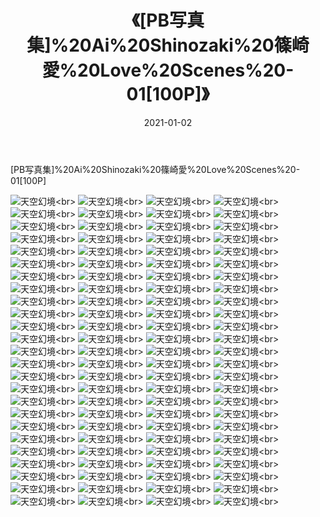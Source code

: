 ﻿---
layout: post
title: 《[PB写真集]%20Ai%20Shinozaki%20篠崎愛%20Love%20Scenes%20-01[100P]》
date: 2021-01-02
img: http://photo.orgx.cf/性感/2021/[PB写真集]%20Ai%20Shinozaki%20篠崎愛%20Love%20Scenes%20-01[100P]/000.jpg
tags: [美女,性感,泳衣]
---

[PB写真集]%20Ai%20Shinozaki%20篠崎愛%20Love%20Scenes%20-01[100P]



![天空幻境](http://photo.orgx.cf/性感/2021/[PB写真集]%20Ai%20Shinozaki%20篠崎愛%20Love%20Scenes%20-01[100P]/001.jpg''天空幻境'')<br>
![天空幻境](http://photo.orgx.cf/性感/2021/[PB写真集]%20Ai%20Shinozaki%20篠崎愛%20Love%20Scenes%20-01[100P]/002.jpg''天空幻境'')<br>
![天空幻境](http://photo.orgx.cf/性感/2021/[PB写真集]%20Ai%20Shinozaki%20篠崎愛%20Love%20Scenes%20-01[100P]/003.jpg''天空幻境'')<br>
![天空幻境](http://photo.orgx.cf/性感/2021/[PB写真集]%20Ai%20Shinozaki%20篠崎愛%20Love%20Scenes%20-01[100P]/004.jpg''天空幻境'')<br>
![天空幻境](http://photo.orgx.cf/性感/2021/[PB写真集]%20Ai%20Shinozaki%20篠崎愛%20Love%20Scenes%20-01[100P]/005.jpg''天空幻境'')<br>
![天空幻境](http://photo.orgx.cf/性感/2021/[PB写真集]%20Ai%20Shinozaki%20篠崎愛%20Love%20Scenes%20-01[100P]/006.jpg''天空幻境'')<br>
![天空幻境](http://photo.orgx.cf/性感/2021/[PB写真集]%20Ai%20Shinozaki%20篠崎愛%20Love%20Scenes%20-01[100P]/007.jpg''天空幻境'')<br>
![天空幻境](http://photo.orgx.cf/性感/2021/[PB写真集]%20Ai%20Shinozaki%20篠崎愛%20Love%20Scenes%20-01[100P]/008.jpg''天空幻境'')<br>
![天空幻境](http://photo.orgx.cf/性感/2021/[PB写真集]%20Ai%20Shinozaki%20篠崎愛%20Love%20Scenes%20-01[100P]/009.jpg''天空幻境'')<br>
![天空幻境](http://photo.orgx.cf/性感/2021/[PB写真集]%20Ai%20Shinozaki%20篠崎愛%20Love%20Scenes%20-01[100P]/010.jpg''天空幻境'')<br>
![天空幻境](http://photo.orgx.cf/性感/2021/[PB写真集]%20Ai%20Shinozaki%20篠崎愛%20Love%20Scenes%20-01[100P]/011.jpg''天空幻境'')<br>
![天空幻境](http://photo.orgx.cf/性感/2021/[PB写真集]%20Ai%20Shinozaki%20篠崎愛%20Love%20Scenes%20-01[100P]/012.jpg''天空幻境'')<br>
![天空幻境](http://photo.orgx.cf/性感/2021/[PB写真集]%20Ai%20Shinozaki%20篠崎愛%20Love%20Scenes%20-01[100P]/013.jpg''天空幻境'')<br>
![天空幻境](http://photo.orgx.cf/性感/2021/[PB写真集]%20Ai%20Shinozaki%20篠崎愛%20Love%20Scenes%20-01[100P]/014.jpg''天空幻境'')<br>
![天空幻境](http://photo.orgx.cf/性感/2021/[PB写真集]%20Ai%20Shinozaki%20篠崎愛%20Love%20Scenes%20-01[100P]/015.jpg''天空幻境'')<br>
![天空幻境](http://photo.orgx.cf/性感/2021/[PB写真集]%20Ai%20Shinozaki%20篠崎愛%20Love%20Scenes%20-01[100P]/016.jpg''天空幻境'')<br>
![天空幻境](http://photo.orgx.cf/性感/2021/[PB写真集]%20Ai%20Shinozaki%20篠崎愛%20Love%20Scenes%20-01[100P]/017.jpg''天空幻境'')<br>
![天空幻境](http://photo.orgx.cf/性感/2021/[PB写真集]%20Ai%20Shinozaki%20篠崎愛%20Love%20Scenes%20-01[100P]/018.jpg''天空幻境'')<br>
![天空幻境](http://photo.orgx.cf/性感/2021/[PB写真集]%20Ai%20Shinozaki%20篠崎愛%20Love%20Scenes%20-01[100P]/019.jpg''天空幻境'')<br>
![天空幻境](http://photo.orgx.cf/性感/2021/[PB写真集]%20Ai%20Shinozaki%20篠崎愛%20Love%20Scenes%20-01[100P]/020.jpg''天空幻境'')<br>
![天空幻境](http://photo.orgx.cf/性感/2021/[PB写真集]%20Ai%20Shinozaki%20篠崎愛%20Love%20Scenes%20-01[100P]/021.jpg''天空幻境'')<br>
![天空幻境](http://photo.orgx.cf/性感/2021/[PB写真集]%20Ai%20Shinozaki%20篠崎愛%20Love%20Scenes%20-01[100P]/022.jpg''天空幻境'')<br>
![天空幻境](http://photo.orgx.cf/性感/2021/[PB写真集]%20Ai%20Shinozaki%20篠崎愛%20Love%20Scenes%20-01[100P]/023.jpg''天空幻境'')<br>
![天空幻境](http://photo.orgx.cf/性感/2021/[PB写真集]%20Ai%20Shinozaki%20篠崎愛%20Love%20Scenes%20-01[100P]/024.jpg''天空幻境'')<br>
![天空幻境](http://photo.orgx.cf/性感/2021/[PB写真集]%20Ai%20Shinozaki%20篠崎愛%20Love%20Scenes%20-01[100P]/025.jpg''天空幻境'')<br>
![天空幻境](http://photo.orgx.cf/性感/2021/[PB写真集]%20Ai%20Shinozaki%20篠崎愛%20Love%20Scenes%20-01[100P]/026.jpg''天空幻境'')<br>
![天空幻境](http://photo.orgx.cf/性感/2021/[PB写真集]%20Ai%20Shinozaki%20篠崎愛%20Love%20Scenes%20-01[100P]/027.jpg''天空幻境'')<br>
![天空幻境](http://photo.orgx.cf/性感/2021/[PB写真集]%20Ai%20Shinozaki%20篠崎愛%20Love%20Scenes%20-01[100P]/028.jpg''天空幻境'')<br>
![天空幻境](http://photo.orgx.cf/性感/2021/[PB写真集]%20Ai%20Shinozaki%20篠崎愛%20Love%20Scenes%20-01[100P]/029.jpg''天空幻境'')<br>
![天空幻境](http://photo.orgx.cf/性感/2021/[PB写真集]%20Ai%20Shinozaki%20篠崎愛%20Love%20Scenes%20-01[100P]/030.jpg''天空幻境'')<br>
![天空幻境](http://photo.orgx.cf/性感/2021/[PB写真集]%20Ai%20Shinozaki%20篠崎愛%20Love%20Scenes%20-01[100P]/031.jpg''天空幻境'')<br>
![天空幻境](http://photo.orgx.cf/性感/2021/[PB写真集]%20Ai%20Shinozaki%20篠崎愛%20Love%20Scenes%20-01[100P]/032.jpg''天空幻境'')<br>
![天空幻境](http://photo.orgx.cf/性感/2021/[PB写真集]%20Ai%20Shinozaki%20篠崎愛%20Love%20Scenes%20-01[100P]/033.jpg''天空幻境'')<br>
![天空幻境](http://photo.orgx.cf/性感/2021/[PB写真集]%20Ai%20Shinozaki%20篠崎愛%20Love%20Scenes%20-01[100P]/034.jpg''天空幻境'')<br>
![天空幻境](http://photo.orgx.cf/性感/2021/[PB写真集]%20Ai%20Shinozaki%20篠崎愛%20Love%20Scenes%20-01[100P]/035.jpg''天空幻境'')<br>
![天空幻境](http://photo.orgx.cf/性感/2021/[PB写真集]%20Ai%20Shinozaki%20篠崎愛%20Love%20Scenes%20-01[100P]/036.jpg''天空幻境'')<br>
![天空幻境](http://photo.orgx.cf/性感/2021/[PB写真集]%20Ai%20Shinozaki%20篠崎愛%20Love%20Scenes%20-01[100P]/037.jpg''天空幻境'')<br>
![天空幻境](http://photo.orgx.cf/性感/2021/[PB写真集]%20Ai%20Shinozaki%20篠崎愛%20Love%20Scenes%20-01[100P]/038.jpg''天空幻境'')<br>
![天空幻境](http://photo.orgx.cf/性感/2021/[PB写真集]%20Ai%20Shinozaki%20篠崎愛%20Love%20Scenes%20-01[100P]/039.jpg''天空幻境'')<br>
![天空幻境](http://photo.orgx.cf/性感/2021/[PB写真集]%20Ai%20Shinozaki%20篠崎愛%20Love%20Scenes%20-01[100P]/040.jpg''天空幻境'')<br>
![天空幻境](http://photo.orgx.cf/性感/2021/[PB写真集]%20Ai%20Shinozaki%20篠崎愛%20Love%20Scenes%20-01[100P]/041.jpg''天空幻境'')<br>
![天空幻境](http://photo.orgx.cf/性感/2021/[PB写真集]%20Ai%20Shinozaki%20篠崎愛%20Love%20Scenes%20-01[100P]/042.jpg''天空幻境'')<br>
![天空幻境](http://photo.orgx.cf/性感/2021/[PB写真集]%20Ai%20Shinozaki%20篠崎愛%20Love%20Scenes%20-01[100P]/043.jpg''天空幻境'')<br>
![天空幻境](http://photo.orgx.cf/性感/2021/[PB写真集]%20Ai%20Shinozaki%20篠崎愛%20Love%20Scenes%20-01[100P]/044.jpg''天空幻境'')<br>
![天空幻境](http://photo.orgx.cf/性感/2021/[PB写真集]%20Ai%20Shinozaki%20篠崎愛%20Love%20Scenes%20-01[100P]/045.jpg''天空幻境'')<br>
![天空幻境](http://photo.orgx.cf/性感/2021/[PB写真集]%20Ai%20Shinozaki%20篠崎愛%20Love%20Scenes%20-01[100P]/046.jpg''天空幻境'')<br>
![天空幻境](http://photo.orgx.cf/性感/2021/[PB写真集]%20Ai%20Shinozaki%20篠崎愛%20Love%20Scenes%20-01[100P]/047.jpg''天空幻境'')<br>
![天空幻境](http://photo.orgx.cf/性感/2021/[PB写真集]%20Ai%20Shinozaki%20篠崎愛%20Love%20Scenes%20-01[100P]/048.jpg''天空幻境'')<br>
![天空幻境](http://photo.orgx.cf/性感/2021/[PB写真集]%20Ai%20Shinozaki%20篠崎愛%20Love%20Scenes%20-01[100P]/049.jpg''天空幻境'')<br>
![天空幻境](http://photo.orgx.cf/性感/2021/[PB写真集]%20Ai%20Shinozaki%20篠崎愛%20Love%20Scenes%20-01[100P]/050.jpg''天空幻境'')<br>
![天空幻境](http://photo.orgx.cf/性感/2021/[PB写真集]%20Ai%20Shinozaki%20篠崎愛%20Love%20Scenes%20-01[100P]/051.jpg''天空幻境'')<br>
![天空幻境](http://photo.orgx.cf/性感/2021/[PB写真集]%20Ai%20Shinozaki%20篠崎愛%20Love%20Scenes%20-01[100P]/052.jpg''天空幻境'')<br>
![天空幻境](http://photo.orgx.cf/性感/2021/[PB写真集]%20Ai%20Shinozaki%20篠崎愛%20Love%20Scenes%20-01[100P]/053.jpg''天空幻境'')<br>
![天空幻境](http://photo.orgx.cf/性感/2021/[PB写真集]%20Ai%20Shinozaki%20篠崎愛%20Love%20Scenes%20-01[100P]/054.jpg''天空幻境'')<br>
![天空幻境](http://photo.orgx.cf/性感/2021/[PB写真集]%20Ai%20Shinozaki%20篠崎愛%20Love%20Scenes%20-01[100P]/055.jpg''天空幻境'')<br>
![天空幻境](http://photo.orgx.cf/性感/2021/[PB写真集]%20Ai%20Shinozaki%20篠崎愛%20Love%20Scenes%20-01[100P]/056.jpg''天空幻境'')<br>
![天空幻境](http://photo.orgx.cf/性感/2021/[PB写真集]%20Ai%20Shinozaki%20篠崎愛%20Love%20Scenes%20-01[100P]/057.jpg''天空幻境'')<br>
![天空幻境](http://photo.orgx.cf/性感/2021/[PB写真集]%20Ai%20Shinozaki%20篠崎愛%20Love%20Scenes%20-01[100P]/058.jpg''天空幻境'')<br>
![天空幻境](http://photo.orgx.cf/性感/2021/[PB写真集]%20Ai%20Shinozaki%20篠崎愛%20Love%20Scenes%20-01[100P]/059.jpg''天空幻境'')<br>
![天空幻境](http://photo.orgx.cf/性感/2021/[PB写真集]%20Ai%20Shinozaki%20篠崎愛%20Love%20Scenes%20-01[100P]/060.jpg''天空幻境'')<br>
![天空幻境](http://photo.orgx.cf/性感/2021/[PB写真集]%20Ai%20Shinozaki%20篠崎愛%20Love%20Scenes%20-01[100P]/061.jpg''天空幻境'')<br>
![天空幻境](http://photo.orgx.cf/性感/2021/[PB写真集]%20Ai%20Shinozaki%20篠崎愛%20Love%20Scenes%20-01[100P]/062.jpg''天空幻境'')<br>
![天空幻境](http://photo.orgx.cf/性感/2021/[PB写真集]%20Ai%20Shinozaki%20篠崎愛%20Love%20Scenes%20-01[100P]/063.jpg''天空幻境'')<br>
![天空幻境](http://photo.orgx.cf/性感/2021/[PB写真集]%20Ai%20Shinozaki%20篠崎愛%20Love%20Scenes%20-01[100P]/064.jpg''天空幻境'')<br>
![天空幻境](http://photo.orgx.cf/性感/2021/[PB写真集]%20Ai%20Shinozaki%20篠崎愛%20Love%20Scenes%20-01[100P]/065.jpg''天空幻境'')<br>
![天空幻境](http://photo.orgx.cf/性感/2021/[PB写真集]%20Ai%20Shinozaki%20篠崎愛%20Love%20Scenes%20-01[100P]/066.jpg''天空幻境'')<br>
![天空幻境](http://photo.orgx.cf/性感/2021/[PB写真集]%20Ai%20Shinozaki%20篠崎愛%20Love%20Scenes%20-01[100P]/067.jpg''天空幻境'')<br>
![天空幻境](http://photo.orgx.cf/性感/2021/[PB写真集]%20Ai%20Shinozaki%20篠崎愛%20Love%20Scenes%20-01[100P]/068.jpg''天空幻境'')<br>
![天空幻境](http://photo.orgx.cf/性感/2021/[PB写真集]%20Ai%20Shinozaki%20篠崎愛%20Love%20Scenes%20-01[100P]/069.jpg''天空幻境'')<br>
![天空幻境](http://photo.orgx.cf/性感/2021/[PB写真集]%20Ai%20Shinozaki%20篠崎愛%20Love%20Scenes%20-01[100P]/070.jpg''天空幻境'')<br>
![天空幻境](http://photo.orgx.cf/性感/2021/[PB写真集]%20Ai%20Shinozaki%20篠崎愛%20Love%20Scenes%20-01[100P]/071.jpg''天空幻境'')<br>
![天空幻境](http://photo.orgx.cf/性感/2021/[PB写真集]%20Ai%20Shinozaki%20篠崎愛%20Love%20Scenes%20-01[100P]/072.jpg''天空幻境'')<br>
![天空幻境](http://photo.orgx.cf/性感/2021/[PB写真集]%20Ai%20Shinozaki%20篠崎愛%20Love%20Scenes%20-01[100P]/073.jpg''天空幻境'')<br>
![天空幻境](http://photo.orgx.cf/性感/2021/[PB写真集]%20Ai%20Shinozaki%20篠崎愛%20Love%20Scenes%20-01[100P]/074.jpg''天空幻境'')<br>
![天空幻境](http://photo.orgx.cf/性感/2021/[PB写真集]%20Ai%20Shinozaki%20篠崎愛%20Love%20Scenes%20-01[100P]/075.jpg''天空幻境'')<br>
![天空幻境](http://photo.orgx.cf/性感/2021/[PB写真集]%20Ai%20Shinozaki%20篠崎愛%20Love%20Scenes%20-01[100P]/076.jpg''天空幻境'')<br>
![天空幻境](http://photo.orgx.cf/性感/2021/[PB写真集]%20Ai%20Shinozaki%20篠崎愛%20Love%20Scenes%20-01[100P]/077.jpg''天空幻境'')<br>
![天空幻境](http://photo.orgx.cf/性感/2021/[PB写真集]%20Ai%20Shinozaki%20篠崎愛%20Love%20Scenes%20-01[100P]/078.jpg''天空幻境'')<br>
![天空幻境](http://photo.orgx.cf/性感/2021/[PB写真集]%20Ai%20Shinozaki%20篠崎愛%20Love%20Scenes%20-01[100P]/079.jpg''天空幻境'')<br>
![天空幻境](http://photo.orgx.cf/性感/2021/[PB写真集]%20Ai%20Shinozaki%20篠崎愛%20Love%20Scenes%20-01[100P]/080.jpg''天空幻境'')<br>
![天空幻境](http://photo.orgx.cf/性感/2021/[PB写真集]%20Ai%20Shinozaki%20篠崎愛%20Love%20Scenes%20-01[100P]/081.jpg''天空幻境'')<br>
![天空幻境](http://photo.orgx.cf/性感/2021/[PB写真集]%20Ai%20Shinozaki%20篠崎愛%20Love%20Scenes%20-01[100P]/082.jpg''天空幻境'')<br>
![天空幻境](http://photo.orgx.cf/性感/2021/[PB写真集]%20Ai%20Shinozaki%20篠崎愛%20Love%20Scenes%20-01[100P]/083.jpg''天空幻境'')<br>
![天空幻境](http://photo.orgx.cf/性感/2021/[PB写真集]%20Ai%20Shinozaki%20篠崎愛%20Love%20Scenes%20-01[100P]/084.jpg''天空幻境'')<br>
![天空幻境](http://photo.orgx.cf/性感/2021/[PB写真集]%20Ai%20Shinozaki%20篠崎愛%20Love%20Scenes%20-01[100P]/085.jpg''天空幻境'')<br>
![天空幻境](http://photo.orgx.cf/性感/2021/[PB写真集]%20Ai%20Shinozaki%20篠崎愛%20Love%20Scenes%20-01[100P]/086.jpg''天空幻境'')<br>
![天空幻境](http://photo.orgx.cf/性感/2021/[PB写真集]%20Ai%20Shinozaki%20篠崎愛%20Love%20Scenes%20-01[100P]/087.jpg''天空幻境'')<br>
![天空幻境](http://photo.orgx.cf/性感/2021/[PB写真集]%20Ai%20Shinozaki%20篠崎愛%20Love%20Scenes%20-01[100P]/088.jpg''天空幻境'')<br>
![天空幻境](http://photo.orgx.cf/性感/2021/[PB写真集]%20Ai%20Shinozaki%20篠崎愛%20Love%20Scenes%20-01[100P]/089.jpg''天空幻境'')<br>
![天空幻境](http://photo.orgx.cf/性感/2021/[PB写真集]%20Ai%20Shinozaki%20篠崎愛%20Love%20Scenes%20-01[100P]/090.jpg''天空幻境'')<br>
![天空幻境](http://photo.orgx.cf/性感/2021/[PB写真集]%20Ai%20Shinozaki%20篠崎愛%20Love%20Scenes%20-01[100P]/091.jpg''天空幻境'')<br>
![天空幻境](http://photo.orgx.cf/性感/2021/[PB写真集]%20Ai%20Shinozaki%20篠崎愛%20Love%20Scenes%20-01[100P]/092.jpg''天空幻境'')<br>
![天空幻境](http://photo.orgx.cf/性感/2021/[PB写真集]%20Ai%20Shinozaki%20篠崎愛%20Love%20Scenes%20-01[100P]/093.jpg''天空幻境'')<br>
![天空幻境](http://photo.orgx.cf/性感/2021/[PB写真集]%20Ai%20Shinozaki%20篠崎愛%20Love%20Scenes%20-01[100P]/094.jpg''天空幻境'')<br>
![天空幻境](http://photo.orgx.cf/性感/2021/[PB写真集]%20Ai%20Shinozaki%20篠崎愛%20Love%20Scenes%20-01[100P]/095.jpg''天空幻境'')<br>
![天空幻境](http://photo.orgx.cf/性感/2021/[PB写真集]%20Ai%20Shinozaki%20篠崎愛%20Love%20Scenes%20-01[100P]/096.jpg''天空幻境'')<br>
![天空幻境](http://photo.orgx.cf/性感/2021/[PB写真集]%20Ai%20Shinozaki%20篠崎愛%20Love%20Scenes%20-01[100P]/097.jpg''天空幻境'')<br>
![天空幻境](http://photo.orgx.cf/性感/2021/[PB写真集]%20Ai%20Shinozaki%20篠崎愛%20Love%20Scenes%20-01[100P]/098.jpg''天空幻境'')<br>
![天空幻境](http://photo.orgx.cf/性感/2021/[PB写真集]%20Ai%20Shinozaki%20篠崎愛%20Love%20Scenes%20-01[100P]/099.jpg''天空幻境'')<br>
![天空幻境](http://photo.orgx.cf/性感/2021/[PB写真集]%20Ai%20Shinozaki%20篠崎愛%20Love%20Scenes%20-01[100P]/100.jpg''天空幻境'')<br>